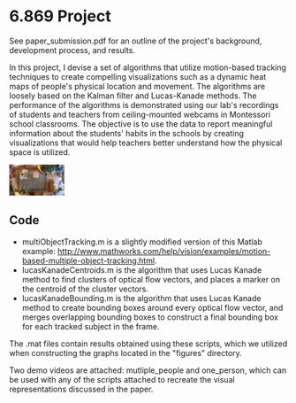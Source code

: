 # 6.869 Project

See paper_submission.pdf for an outline of the project's background, development process, and results.

In this project, I devise a set of algorithms that utilize motion-based tracking techniques to create compelling visualizations such as a dynamic heat maps of people's physical location and movement. The algorithms are loosely based on the Kalman filter and Lucas-Kanade methods. The performance of the algorithms is demonstrated using our lab's recordings of students and teachers from ceiling-mounted webcams in Montessori school classrooms. The objective is to use the data to report meaningful information about the students' habits in the schools by creating visualizations that would help teachers better understand how the physical space is utilized.

<img src="figures/im3.png" width="100">

## Code

* multiObjectTracking.m is a slightly modified version of this Matlab example: http://www.mathworks.com/help/vision/examples/motion-based-multiple-object-tracking.html. 
* lucasKanadeCentroids.m is the algorithm that uses Lucas Kanade method to find clusters of optical flow vectors, and places a marker on the centroid of the cluster vectors.
* lucasKanadeBounding.m is the algorithm that uses Lucas Kanade method to create bounding boxes around every optical flow vector, and merges overlapping bounding boxes to construct a final bounding box for each tracked subject in the frame.

The .mat files contain results obtained using these scripts, which we utilized when constructing the graphs located in the "figures" directory.

Two demo videos are attached: mutliple_people and one_person, which can be used with any of the scripts attached to recreate the visual representations discussed in the paper.
